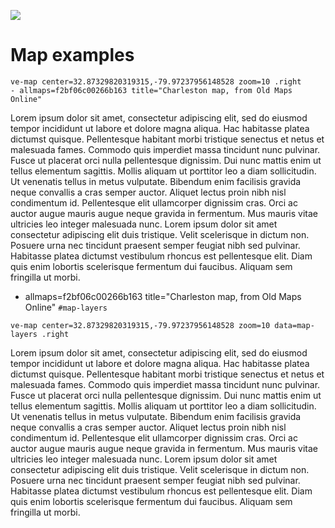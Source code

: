 [![](https://v3.juncture-digital.org/images/wb.svg)](https://v3.juncture-digital.org/wb)

# Map examples

```
ve-map center=32.87329820319315,-79.97237956148528 zoom=10 .right
- allmaps=f2bf06c00266b163 title="Charleston map, from Old Maps Online"
```

Lorem ipsum dolor sit amet, consectetur adipiscing elit, sed do eiusmod tempor incididunt ut labore et dolore magna aliqua. Hac habitasse platea dictumst quisque. Pellentesque habitant morbi tristique senectus et netus et malesuada fames. Commodo quis imperdiet massa tincidunt nunc pulvinar. Fusce ut placerat orci nulla pellentesque dignissim. Dui nunc mattis enim ut tellus elementum sagittis. Mollis aliquam ut porttitor leo a diam sollicitudin. Ut venenatis tellus in metus vulputate. Bibendum enim facilisis gravida neque convallis a cras semper auctor. Aliquet lectus proin nibh nisl condimentum id. Pellentesque elit ullamcorper dignissim cras. Orci ac auctor augue mauris augue neque gravida in fermentum. Mus mauris vitae ultricies leo integer malesuada nunc. Lorem ipsum dolor sit amet consectetur adipiscing elit duis tristique. Velit scelerisque in dictum non. Posuere urna nec tincidunt praesent semper feugiat nibh sed pulvinar. Habitasse platea dictumst vestibulum rhoncus est pellentesque elit. Diam quis enim lobortis scelerisque fermentum dui faucibus. Aliquam sem fringilla ut morbi.

- allmaps=f2bf06c00266b163 title="Charleston map, from Old Maps Online" 
`#map-layers`

`ve-map center=32.87329820319315,-79.97237956148528 zoom=10 data=map-layers .right`

Lorem ipsum dolor sit amet, consectetur adipiscing elit, sed do eiusmod tempor incididunt ut labore et dolore magna aliqua. Hac habitasse platea dictumst quisque. Pellentesque habitant morbi tristique senectus et netus et malesuada fames. Commodo quis imperdiet massa tincidunt nunc pulvinar. Fusce ut placerat orci nulla pellentesque dignissim. Dui nunc mattis enim ut tellus elementum sagittis. Mollis aliquam ut porttitor leo a diam sollicitudin. Ut venenatis tellus in metus vulputate. Bibendum enim facilisis gravida neque convallis a cras semper auctor. Aliquet lectus proin nibh nisl condimentum id. Pellentesque elit ullamcorper dignissim cras. Orci ac auctor augue mauris augue neque gravida in fermentum. Mus mauris vitae ultricies leo integer malesuada nunc. Lorem ipsum dolor sit amet consectetur adipiscing elit duis tristique. Velit scelerisque in dictum non. Posuere urna nec tincidunt praesent semper feugiat nibh sed pulvinar. Habitasse platea dictumst vestibulum rhoncus est pellentesque elit. Diam quis enim lobortis scelerisque fermentum dui faucibus. Aliquam sem fringilla ut morbi.
